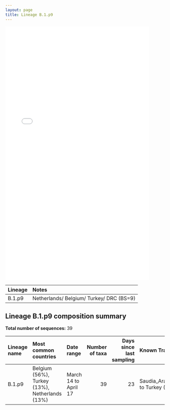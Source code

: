 ```yaml
---
layout: page
title: Lineage B.1.p9
---
```




<embed src="../assets/images/B.1.p9.pdf" type="application/pdf" width="90%" height="800px" />


| Lineage | Notes |
|:-----|:-----|
| B.1.p9 | Netherlands/ Belgium/ Turkey/ DRC (BS=9) |

<h2>Lineage B.1.p9 composition summary </h2>

<strong>Total number of sequences:</strong> 39

| Lineage name | Most common countries | Date range | Number of taxa |  Days since last sampling | Known Travel | Recall value |
|:-----|:-----|:-------|-------:|-------:|:---------|--------:|
| B.1.p9 | Belgium (56%), Turkey (13%), Netherlands (13%) | March 14 to April 17 | 39 | 23 | Saudia_Arabia to Turkey (1)<br/> | 94.44 |

